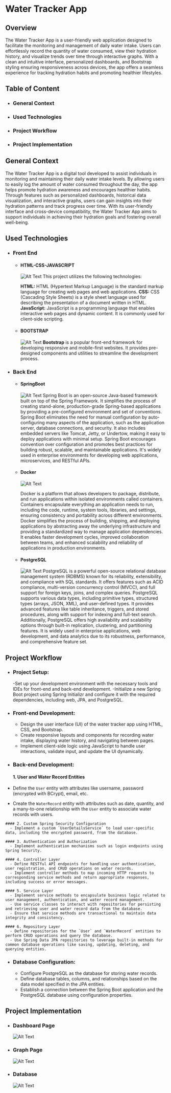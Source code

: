 # Water Tracker App

## Overview

The Water Tracker App is a user-friendly web application designed to facilitate the monitoring and management of daily water intake. Users can effortlessly record the quantity of water consumed, view their hydration history, and visualize trends over time through interactive graphs. With a clean and intuitive interface, personalized dashboards, and Bootstrap styling ensuring responsiveness across devices, the app offers a seamless experience for tracking hydration habits and promoting healthier lifestyles.

## Table of Content

- ### General Context
- ### Used Technologies
- ### Project Workflow
- ### Project Implementation

## General Context

The Water Tracker App is a digital tool developed to assist individuals in monitoring and maintaining their daily water intake levels. By allowing users to easily log the amount of water consumed throughout the day, the app helps promote hydration awareness and encourages healthier habits. Through features such as personalized dashboards, historical data visualization, and interactive graphs, users can gain insights into their hydration patterns and track progress over time. With its user-friendly interface and cross-device compatibility, the Water Tracker App aims to support individuals in achieving their hydration goals and fostering overall well-being.

## Used Technologies

- ### Front End
  - #### HTML-CSS-JAVASCRIPT
    ![Alt Text](https://github.com/salaaaheddine/WaterTrackerApp/blob/main/readmeimgs/HtmlCssJs.jpeg)
    This project utilizes the following technologies:

    **HTML:** HTML (Hypertext Markup Language) is the standard markup language for creating web pages and web applications.
    **CSS:** CSS (Cascading Style Sheets) is a style sheet language used for describing the presentation of a document written in HTML.
    **JavaScript:** JavaScript is a programming language that enables interactive web pages and dynamic content. It is commonly used for client-side scripting.
    
  - #### BOOTSTRAP
    ![Alt Text](https://github.com/salaaaheddine/WaterTrackerApp/blob/main/readmeimgs/bootstrap.jpg)
    **Bootstrap** is a popular front-end framework for developing responsive and mobile-first websites. It provides pre-designed components and utilities to streamline the development process.
    
- ### Back End
  - #### SpringBoot
    ![Alt Text](https://github.com/salaaaheddine/WaterTrackerApp/blob/main/readmeimgs/spring.jpg)
    Spring Boot is an open-source Java-based framework built on top of the Spring Framework. It simplifies the process of creating stand-alone, production-grade Spring-based applications by providing a pre-configured environment and set of conventions. Spring Boot eliminates the need for manual configuration by auto-configuring many aspects of the application, such as the application server, database connections, and security. It also includes embedded servers like Tomcat, Jetty, or Undertow, making it easy to deploy applications with minimal setup. Spring Boot encourages convention over configuration and promotes best practices for building robust, scalable, and maintainable applications. It's widely used in enterprise environments for developing web applications, microservices, and RESTful APIs.

  - #### Docker
    ![Alt Text](https://github.com/salaaaheddine/WaterTrackerApp/blob/main/readmeimgs/Docker.png)

    Docker is a platform that allows developers to package, distribute, and run applications within isolated environments called containers. Containers encapsulate everything an application needs to run, including the code, runtime, system tools, libraries, and settings, ensuring consistency and portability across different environments. Docker simplifies the process of building, shipping, and deploying applications by abstracting away the underlying infrastructure and providing a standardized way to manage application dependencies. It enables faster development cycles, improved collaboration between teams, and enhanced scalability and reliability of applications in production environments.

  - #### PostgreSQL
    ![Alt Text](https://github.com/salaaaheddine/WaterTrackerApp/blob/main/readmeimgs/postgres-logo.png)
    PostgreSQL is a powerful open-source relational database management system (RDBMS) known for its reliability, extensibility, and compliance with SQL standards. It offers features such as ACID compliance, multi-version concurrency control (MVCC), and full support for foreign keys, joins, and complex queries. PostgreSQL supports various data types, including primitive types, structured types (arrays, JSON, XML), and user-defined types. It provides advanced features like table inheritance, triggers, and stored procedures, along with support for indexing and full-text search. Additionally, PostgreSQL offers high availability and scalability options through built-in replication, clustering, and partitioning features. It is widely used in enterprise applications, web development, and data analytics due to its robustness, performance, and comprehensive feature set.

## Project Workflow
  - ### Project Setup:
    -Set up your development environment with the necessary tools and IDEs for front-end and back-end development.
    -Initialize a new Spring Boot project using Spring Initializr and configure it with the required dependencies, including web, JPA, and PostgreSQL.
  - ### Front-end Development:
    - Design the user interface (UI) of the water tracker app using HTML, CSS, and Bootstrap.
    - Create responsive layouts and components for recording water intake, displaying water history, and navigating between pages.
    - Implement client-side logic using JavaScript to handle user interactions, validate input, and update the UI dynamically.

  - ### Back-end Development:
    #### 1. User and Water Record Entities
   - Define the `User` entity with attributes like username, password (encrypted with BCrypt), email, etc.
   - Create the `WaterRecord` entity with attributes such as date, quantity, and a many-to-one relationship with the `User` entity to associate water records with users.

    #### 2. Custom Spring Security Configuration
      - Implement a custom `UserDetailsService` to load user-specific data, including the encrypted password, from the database.

    #### 3. Authentication and Authorization
      - Implement authentication mechanisms such as login endpoints using Spring Security.

    #### 4. Controller Layer
      - Define RESTful API endpoints for handling user authentication, user registration, and CRUD operations on water records.
      - Implement controller methods to map incoming HTTP requests to corresponding service methods and return appropriate responses, including success or error messages.

    #### 5. Service Layer
      - Implement service methods to encapsulate business logic related to user management, authentication, and water record management.
      - Use service classes to interact with repositories for persisting and retrieving user and water record data from the database.
      - Ensure that service methods are transactional to maintain data integrity and consistency.

    #### 6. Repository Layer
      - Define repositories for the `User` and `WaterRecord` entities to perform CRUD operations and query the database.
      - Use Spring Data JPA repositories to leverage built-in methods for common database operations like saving, updating, deleting, and querying entities.

  - ### Database Configuration:
    - Configure PostgreSQL as the database for storing water records.
    - Define database tables, columns, and relationships based on the data model specified in the JPA entities.
    - Establish a connection between the Spring Boot application and the PostgreSQL database using configuration properties.

## Project Implementation
  - ### Dashboard Page
    ![Alt Text](https://github.com/salaaaheddine/WaterTrackerApp/blob/main/readmeimgs/dashboard.png)
  - ### Graph Page
    ![Alt Text](https://github.com/salaaaheddine/WaterTrackerApp/blob/main/readmeimgs/graph.png)
  - ### Database
    ![Alt Text](https://github.com/salaaaheddine/WaterTrackerApp/blob/main/readmeimgs/database.png)


    


